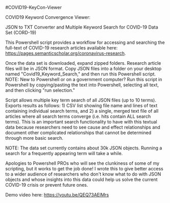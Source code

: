 #COVID19-KeyCon-Viewer

COVID19 Keyword Convergence Viewer: 

JSON to TXT Converter and Multiple Keyword Search for COVID-19 Data Set (CORD-19)

This Powershell script provides a workflow for accessing and searching the full-text of COVID-19 research articles available here: https://pages.semanticscholar.org/coronavirus-research.

Once the data set is downloaded, expand zipped folders. Research article files will be in JSON format. Copy JSON files into a folder on your desktop named "Covid19_Keyword_Search," and then run this Powershell script. 
NOTE: New to Powershell or on a government computer? Run this script in Powershell by copying/pasting the text into Powershell, selecting all text, and then clicking "run selection."

Script allows multiple key term search of all JSON files (up to 10 terms). Exports results as follows: 1) CSV list showing file name and lines of text containing individual search terms, and 2) a single, merged text file of all articles where all search terms converge (i.e. hits contain ALL search terms). This is an important search functionality to have with this textual data because researchers need to see cause and effect relationships and document other complicated relationships that cannot be determined through more basic search. 

NOTE: The data set currently contains about 30k JSON objects. Running a search for a frequently appearing term will take a while.

Apologies to Powershell PROs who will see the clunkiness of some of my scripting, but it works to get the job done! I wrote this to give better access to a wider audience of researchers who don't know what to do with JSON objects and whose insights into this data could help us solve the current COVID-19 crisis or prevent future ones.

Demo video here: https://youtu.be/QEQ73AElMrs
